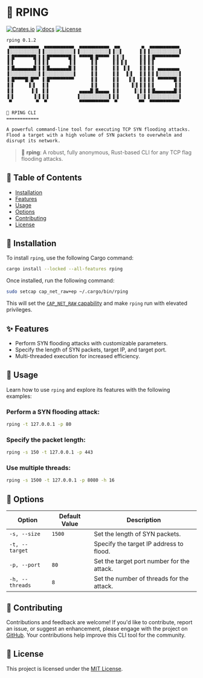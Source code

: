 # 🌊 RPING

[![Crates.io](https://img.shields.io/crates/v/rping.svg)](https://crates.io/crates/rping)
[![docs](https://docs.rs/rping/badge.svg)](https://docs.rs/rping/)
[![License](https://img.shields.io/badge/license-MIT-blue.svg)](LICENSE)

```sh
rping 0.1.2
 ▄▄▄▄▄▄▄▄▄▄▄  ▄▄▄▄▄▄▄▄▄▄▄  ▄▄▄▄▄▄▄▄▄▄▄  ▄▄        ▄  ▄▄▄▄▄▄▄▄▄▄▄ 
▐░░░░░░░░░░░▌▐░░░░░░░░░░░▌▐░░░░░░░░░░░▌▐░░▌      ▐░▌▐░░░░░░░░░░░▌
▐░█▀▀▀▀▀▀▀█░▌▐░█▀▀▀▀▀▀▀█░▌ ▀▀▀▀█░█▀▀▀▀ ▐░▌░▌     ▐░▌▐░█▀▀▀▀▀▀▀▀▀ 
▐░▌       ▐░▌▐░▌       ▐░▌     ▐░▌     ▐░▌▐░▌    ▐░▌▐░▌          
▐░█▄▄▄▄▄▄▄█░▌▐░█▄▄▄▄▄▄▄█░▌     ▐░▌     ▐░▌ ▐░▌   ▐░▌▐░▌ ▄▄▄▄▄▄▄▄ 
▐░░░░░░░░░░░▌▐░░░░░░░░░░░▌     ▐░▌     ▐░▌  ▐░▌  ▐░▌▐░▌▐░░░░░░░░▌
▐░█▀▀▀▀█░█▀▀ ▐░█▀▀▀▀▀▀▀▀▀      ▐░▌     ▐░▌   ▐░▌ ▐░▌▐░▌ ▀▀▀▀▀▀█░▌
▐░▌     ▐░▌  ▐░▌               ▐░▌     ▐░▌    ▐░▌▐░▌▐░▌       ▐░▌
▐░▌      ▐░▌ ▐░▌           ▄▄▄▄█░█▄▄▄▄ ▐░▌     ▐░▐░▌▐░█▄▄▄▄▄▄▄█░▌
▐░▌       ▐░▌▐░▌          ▐░░░░░░░░░░░▌▐░▌      ▐░░▌▐░░░░░░░░░░░▌
 ▀         ▀  ▀            ▀▀▀▀▀▀▀▀▀▀▀  ▀        ▀▀  ▀▀▀▀▀▀▀▀▀▀▀ 

🌊 RPING CLI
============

A powerful command-line tool for executing TCP SYN flooding attacks.
Flood a target with a high volume of SYN packets to overwhelm and
disrupt its network.
```

> 🚀 **rping**: A robust, fully anonymous, Rust-based CLI for any TCP flag flooding attacks.

## 📖 Table of Contents

- [Installation](#-installation)
- [Features](#-features)
- [Usage](#-usage)
- [Options](#-options)
- [Contributing](#-contributing)
- [License](#-license)

## 🚀 Installation

To install `rping`, use the following Cargo command:

```bash
cargo install --locked --all-features rping
```

Once installed, run the following command:

```bash
sudo setcap cap_net_raw+ep ~/.cargo/bin/rping
```

This will set the [`CAP_NET_RAW` capability](https://man7.org/linux/man-pages/man7/capabilities.7.html) and make `rping` run with elevated privileges.

## ✨ Features

- Perform SYN flooding attacks with customizable parameters.
- Specify the length of SYN packets, target IP, and target port.
- Multi-threaded execution for increased efficiency.

## 🚗 Usage

Learn how to use `rping` and explore its features with the following examples:

### Perform a SYN flooding attack:

```bash
rping -t 127.0.0.1 -p 80
```

### Specify the packet length:

```bash
rping -s 150 -t 127.0.0.1 -p 443
```

### Use multiple threads:

```bash
rping -s 1500 -t 127.0.0.1 -p 8080 -h 16
```

## 🎨 Options

| Option                   | Default Value | Description                                              |
|--------------------------|---------------|----------------------------------------------------------|
| `-s, --size`             | `1500`        | Set the length of SYN packets.                            |
| `-t, --target`           |               | Specify the target IP address to flood.                  |
| `-p, --port`             | `80`          | Set the target port number for the attack.               |
| `-h, --threads`          | `8`           | Set the number of threads for the attack.                |

## 🤝 Contributing

Contributions and feedback are welcome! If you'd like to contribute, report an issue, or suggest an enhancement, please engage with the project on [GitHub](https://github.com/wiseaidev/rping).
Your contributions help improve this CLI tool for the community.

## 📄 License

This project is licensed under the [MIT License](LICENSE).